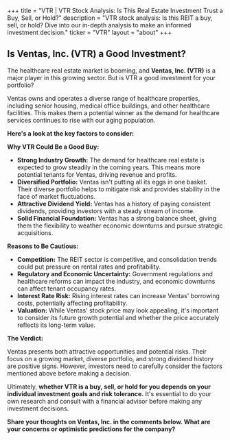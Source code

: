 +++
title = "VTR |  VTR Stock Analysis: Is This Real Estate Investment Trust a Buy, Sell, or Hold?"
description = "VTR stock analysis: Is this REIT a buy, sell, or hold? Dive into our in-depth analysis to make an informed investment decision."
ticker = "VTR"
layout = "about"
+++

        


## Is Ventas, Inc. (VTR) a Good Investment?

The healthcare real estate market is booming, and **Ventas, Inc. (VTR)** is a major player in this growing sector. But is VTR a good investment for your portfolio? 

Ventas owns and operates a diverse range of healthcare properties, including senior housing, medical office buildings, and other healthcare facilities. This makes them a potential winner as the demand for healthcare services continues to rise with our aging population. 

**Here's a look at the key factors to consider:**

**Why VTR Could Be a Good Buy:**

* **Strong Industry Growth:** The demand for healthcare real estate is expected to grow steadily in the coming years. This means more potential tenants for Ventas, driving revenue and profits.
* **Diversified Portfolio:** Ventas isn't putting all its eggs in one basket. Their diverse portfolio helps to mitigate risk and provides stability in the face of market fluctuations.
* **Attractive Dividend Yield:** Ventas has a history of paying consistent dividends, providing investors with a steady stream of income.
* **Solid Financial Foundation:** Ventas has a strong balance sheet, giving them the flexibility to weather economic downturns and pursue strategic acquisitions. 

**Reasons to Be Cautious:**

* **Competition:** The REIT sector is competitive, and consolidation trends could put pressure on rental rates and profitability.
* **Regulatory and Economic Uncertainty:**  Government regulations and healthcare reforms can impact the industry, and economic downturns can affect tenant occupancy rates.
* **Interest Rate Risk:** Rising interest rates can increase Ventas' borrowing costs, potentially affecting profitability.
* **Valuation:** While Ventas' stock price may look appealing, it's important to consider its future growth potential and whether the price accurately reflects its long-term value.

**The Verdict:**

Ventas presents both attractive opportunities and potential risks. Their focus on a growing market, diverse portfolio, and strong dividend history are positive signs. However, investors need to carefully consider the factors mentioned above before making a decision. 

Ultimately, **whether VTR is a buy, sell, or hold for you depends on your individual investment goals and risk tolerance.** It's essential to do your own research and consult with a financial advisor before making any investment decisions. 

**Share your thoughts on Ventas, Inc. in the comments below. What are your concerns or optimistic predictions for the company?** 

        